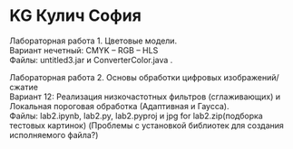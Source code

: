 # KG Кулич София
Лабораторная работа 1. Цветовые модели.  
Вариант нечетный: CMYK – RGB – HLS       
Файлы: untitled3.jar и ConverterColor.java . 


Лабораторная работа 2. Основы обработки цифровых изображений/сжатие   
Вариант 12: Реализация низкочастотных фильтров (сглаживающих) и Локальная пороговая обработка (Адаптивная и Гаусса).        
Файлы: lab2.ipynb, lab2.py, lab2.pyproj и jpg for lab2.zip(подборка тестовых картинок) 
(Проблемы с установкой библиотек для создания исполняемого файла?)
